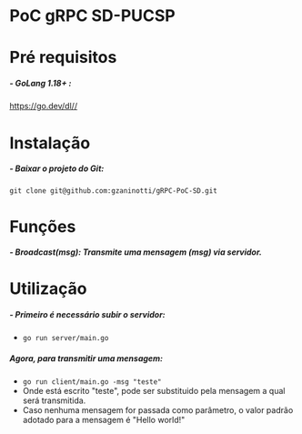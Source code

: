 # PoC gRPC SD-PUCSP
# Pré requisitos
##### - GoLang 1.18+ : 
https://go.dev/dl//
# Instalação
##### - Baixar o projeto do Git:
```git clone git@github.com:gzaninotti/gRPC-PoC-SD.git```
#  Funções
##### - Broadcast(msg): Transmite uma mensagem (msg) via servidor.
# Utilização
##### - Primeiro é necessário subir o servidor:
- ```go run server/main.go```
##### Agora, para transmitir uma mensagem:
- ```go run client/main.go -msg "teste"```
- Onde está escrito "teste", pode ser substituido pela mensagem a qual será transmitida.
- Caso nenhuma mensagem for passada como parâmetro, o valor padrão adotado para a mensagem é "Hello world!"